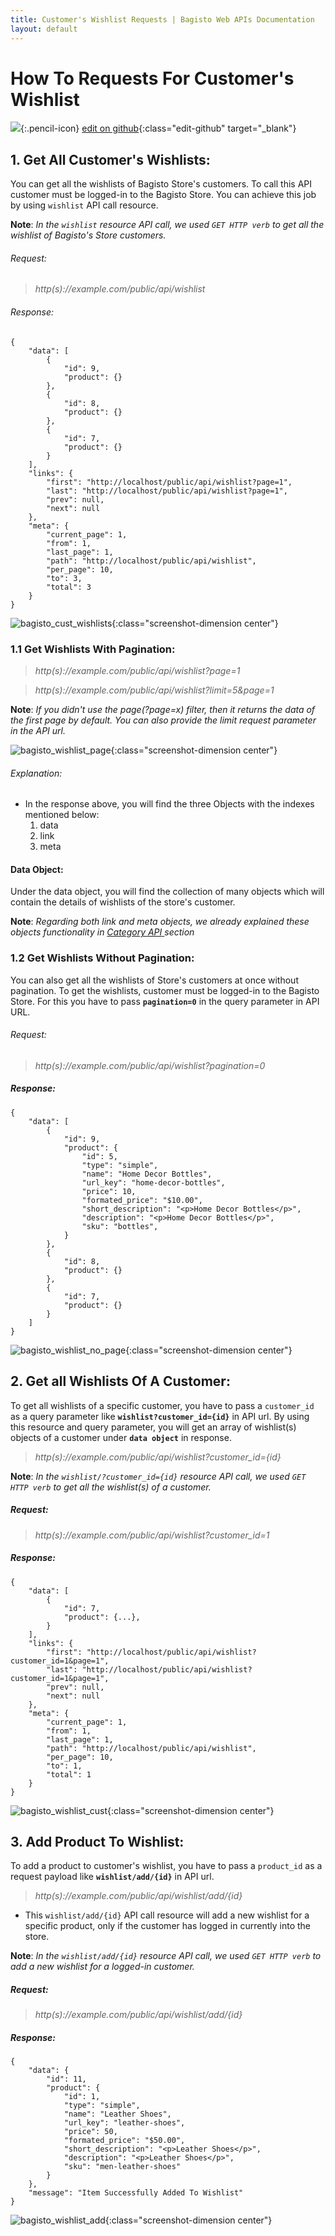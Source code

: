 ```yaml
---
title: Customer's Wishlist Requests | Bagisto Web APIs Documentation
layout: default
---
```


# How To Requests For Customer's Wishlist

![](assets/images/icons/Icon-Pencil-Large.svg){:.pencil-icon}
[edit on github](https://github.com/bagisto/bagisto-docs/blob/master/api_customer_wishlist.md){:class="edit-github" target="\_blank"}

## 1. Get All Customer's Wishlists: <a id="get-wishlists-of-customers"></a>

You can get all the wishlists of Bagisto Store's customers. To call this API customer must be logged-in to the Bagisto Store. You can achieve this job by using `wishlist` API call resource.

**Note**: _In the `wishlist` resource API call, we used `GET HTTP verb` to get all the wishlist of Bagisto's Store customers._

###### Request:

> _http(s)://example.com/public/api/wishlist_

###### Response:

    {
        "data": [
            {
                "id": 9,
                "product": {}
            },
            {
                "id": 8,
                "product": {}
            },
            {
                "id": 7,
                "product": {}
            }
        ],
        "links": {
            "first": "http://localhost/public/api/wishlist?page=1",
            "last": "http://localhost/public/api/wishlist?page=1",
            "prev": null,
            "next": null
        },
        "meta": {
            "current_page": 1,
            "from": 1,
            "last_page": 1,
            "path": "http://localhost/public/api/wishlist",
            "per_page": 10,
            "to": 3,
            "total": 3
        }
    }

![bagisto_cust_wishlists](assets/images/Bagisto_Api/bagisto_cust_wishlists.jpg){:class="screenshot-dimension center"}

### 1.1 Get Wishlists With Pagination: <a id="get-wishlists-with-pagination"></a>

> _http(s)://example.com/public/api/wishlist?page=1_

> _http(s)://example.com/public/api/wishlist?limit=5&page=1_

**Note**: _If you didn't use the page(?page=x) filter, then it returns the data of the first page by default. You can also provide the limit request parameter in the API url._

![bagisto_wishlist_page](assets/images/Bagisto_Api/bagisto_wishlist_page.jpg){:class="screenshot-dimension center"}

###### Explanation:

- In the response above, you will find the three Objects with the indexes mentioned below:
  1. data
  2. link
  3. meta

#### Data Object:

Under the data object, you will find the collection of many objects which will contain the details of wishlists of the store's customer.

**Note**: _Regarding both link and meta objects, we already explained these objects functionality in_ <a href="api_category.html#link-object" target="_blank" class="bagsito-link"> _Category API_ </a> _section_

### 1.2 Get Wishlists Without Pagination: <a id="get-wishlists-without-pagination"></a>

You can also get all the wishlists of Store's customers at once without pagination. To get the wishlists, customer must be logged-in to the Bagisto Store. For this you have to pass **`pagination=0`** in the query parameter in API URL.

###### Request:

> _http(s)://example.com/public/api/wishlist?pagination=0_

##### Response:

    {
        "data": [
            {
                "id": 9,
                "product": {
                    "id": 5,
                    "type": "simple",
                    "name": "Home Decor Bottles",
                    "url_key": "home-decor-bottles",
                    "price": 10,
                    "formated_price": "$10.00",
                    "short_description": "<p>Home Decor Bottles</p>",
                    "description": "<p>Home Decor Bottles</p>",
                    "sku": "bottles",
                }
            },
            {
                "id": 8,
                "product": {}
            },
            {
                "id": 7,
                "product": {}
            }
        ]
    }

![bagisto_wishlist_no_page](assets/images/Bagisto_Api/bagisto_wishlist_no_page.jpg){:class="screenshot-dimension center"}

## 2. Get all Wishlists Of A Customer: <a id="get-all-wishlist-of-customer"></a>

To get all wishlists of a specific customer, you have to pass a `customer_id` as a query parameter like **`wishlist?customer_id={id}`** in API url. By using this resource and query parameter, you will get an array of wishlist(s) objects of a customer under **`data object`** in response.

> _http(s)://example.com/public/api/wishlist?customer_id={id}_

**Note**: _In the `wishlist/?customer_id={id}` resource API call, we used `GET HTTP verb` to get all the wishlist(s) of a customer._

##### Request:

> _http(s)://example.com/public/api/wishlist?customer_id=1_

##### Response:

    {
        "data": [
            {
                "id": 7,
                "product": {...},
            }
        ],
        "links": {
            "first": "http://localhost/public/api/wishlist?customer_id=1&page=1",
            "last": "http://localhost/public/api/wishlist?customer_id=1&page=1",
            "prev": null,
            "next": null
        },
        "meta": {
            "current_page": 1,
            "from": 1,
            "last_page": 1,
            "path": "http://localhost/public/api/wishlist",
            "per_page": 10,
            "to": 1,
            "total": 1
        }
    }

![bagisto_wishlist_cust](assets/images/Bagisto_Api/bagisto_wishlist_cust.jpg){:class="screenshot-dimension center"}

## 3. Add Product To Wishlist: <a id="add-product-to-wishlist"></a>

To add a product to customer's wishlist, you have to pass a `product_id` as a request payload like **`wishlist/add/{id}`** in API url.

> _http(s)://example.com/public/api/wishlist/add/{id}_

- This `wishlist/add/{id}` API call resource will add a new wishlist for a specific product, only if the customer has logged in currently into the store.

**Note**: _In the `wishlist/add/{id}` resource API call, we used `GET HTTP verb` to add a new wishlist for a logged-in customer._

##### Request:

> _http(s)://example.com/public/api/wishlist/add/{id}_

##### Response:

    {
        "data": {
            "id": 11,
            "product": {
                "id": 1,
                "type": "simple",
                "name": "Leather Shoes",
                "url_key": "leather-shoes",
                "price": 50,
                "formated_price": "$50.00",
                "short_description": "<p>Leather Shoes</p>",
                "description": "<p>Leather Shoes</p>",
                "sku": "men-leather-shoes"
            }
        },
        "message": "Item Successfully Added To Wishlist"
    }

![bagisto_wishlist_add](assets/images/Bagisto_Api/bagisto_wishlist_add.jpg){:class="screenshot-dimension center"}

